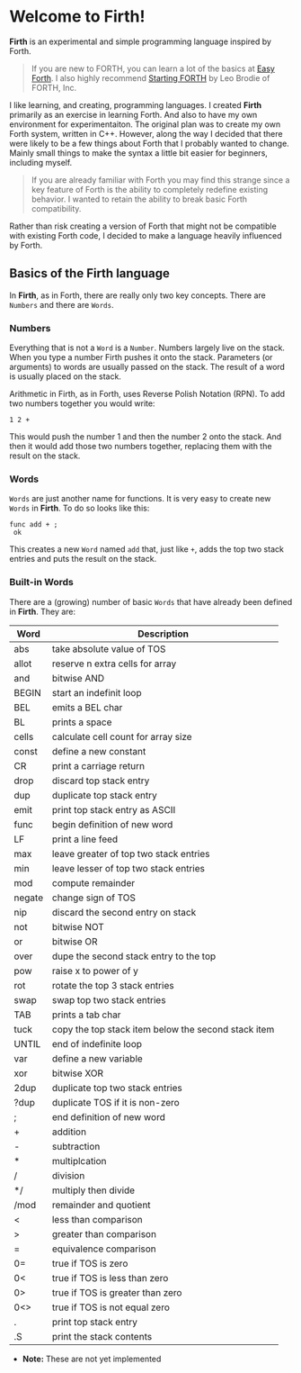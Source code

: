 # Welcome to Firth!
**Firth** is an experimental and simple programming language inspired by Forth.

> If you are new to FORTH, you can learn a lot of the basics at 
> [Easy Forth](https://skilldrick.github.io/easyforth/). I also highly recommend
> [Starting FORTH](https://www.forth.com/starting-forth) by Leo Brodie of
> FORTH, Inc.

I like learning, and creating, programming languages. I created **Firth** 
primarily as an exercise in learning Forth. And also to have my own environment 
for experimentaiton. The original plan was to create my own Forth system, 
written in C++. However, along the way I decided that there were likely to be 
a few things about Forth that I probably wanted to change. Mainly small things 
to make the syntax a little bit easier for beginners, including myself.

> If you are already familiar with Forth you may find this strange since a key 
> feature of Forth is the ability to completely redefine existing behavior. I 
> wanted to retain the ability to break basic Forth compatibility.

Rather than risk creating a version of Forth that might not be compatible with 
existing Forth code, I decided to make a language heavily influenced by Forth.

## Basics of the Firth language

In **Firth**, as in Forth, there are really only two key concepts. There are `Numbers` 
and there are `Words`.

### Numbers

Everything that is not a `Word` is a `Number`. Numbers largely live on the stack. 
When you type a number Firth pushes it onto the stack. Parameters (or arguments) 
to words are usually passed on the stack. The result of a word is usually placed 
on the stack.

Arithmetic in Firth, as in Forth, uses Reverse Polish Notation (RPN). To add two
numbers together you would write:

```Forth
1 2 +
```

This would push the number 1 and then the number 2 onto the stack. And then it 
would add those two numbers together, replacing them with the result on the 
stack.

### Words

`Words` are just another name for functions. It is very easy to create new 
`Words` in **Firth**. To do so looks like this:

```Forth
func add + ;
 ok
```

This creates a new `Word` named `add` that, just like `+`, adds the top two stack entries and
puts the result on the stack.

### Built-in Words

There are a (growing) number of basic `Words` that have already been defined in **Firth**. 
They are:

Word | Description
---- | -----------
abs | take absolute value of TOS
allot | reserve n extra cells for array
and | bitwise AND
BEGIN | start an indefinit loop
BEL | emits a BEL char
BL | prints a space
cells | calculate cell count for array size
const | define a new constant
CR | print a carriage return
drop | discard top stack entry
dup | duplicate top stack entry
emit | print top stack entry as ASCII
func | begin definition of new word
LF | print a line feed
max | leave greater of top two stack entries
min | leave lesser of top two stack entries
mod | compute remainder
negate | change sign of TOS
nip | discard the second entry on stack
not | bitwise NOT
or | bitwise OR
over | dupe the second stack entry to the top
pow | raise x to power of y
rot | rotate the top 3 stack entries
swap | swap top two stack entries
TAB | prints a tab char
tuck | copy the top stack item below the second stack item
UNTIL | end of indefinite loop
var | define a new variable
xor | bitwise XOR
2dup | duplicate top two stack entries
?dup | duplicate TOS if it is non-zero
; | end definition of new word
\+ | addition
\- | subtraction
\* | multiplcation
/ | division
\*/ | multiply then divide
/mod | remainder and quotient
< | less than comparison
\> | greater than comparison
= | equivalence comparison
0= | true if TOS is zero
0< | true if TOS is less than zero
0> | true if TOS is greater than zero 
0<> | true if TOS is not equal zero
\. | print top stack entry
\.S | print the stack contents

* **Note:** These are not yet implemented